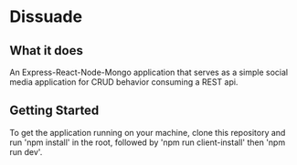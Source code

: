 # Dissuade

## What it does

An Express-React-Node-Mongo application that serves as a simple social media application for CRUD behavior consuming a REST api. 

## Getting Started

To get the application running on your machine, clone this repository and run 'npm install' in the root, followed by 'npm run client-install' then 'npm run dev'.

